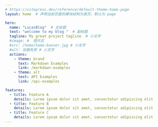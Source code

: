 ```yaml
---
# https://vitepress.dev/reference/default-theme-home-page
layout: home  # 声明当前页面的模块结构为首页，默认为 page

hero:
  name: "LucasBlog"  # 主标题
  text: "welcome to my blog "  # 副标题
  tagline: My great project tagline  # 小文字
  #image: #  图片区
  #src: /home/home-banner.jpg # 小文字
  #alt: 加载失败 # 小文字
  actions:
    - theme: brand
      text: Markdown Examples
      link: /markdown-examples
    - theme: alt
      text: API Examples
      link: /api-examples

features:
  - title: Feature A
    details: Lorem ipsum dolor sit amet, consectetur adipiscing elit
  - title: Feature B
    details: Lorem ipsum dolor sit amet, consectetur adipiscing elit
  - title: Feature C
    details: Lorem ipsum dolor sit amet, consectetur adipiscing elit
---
```


